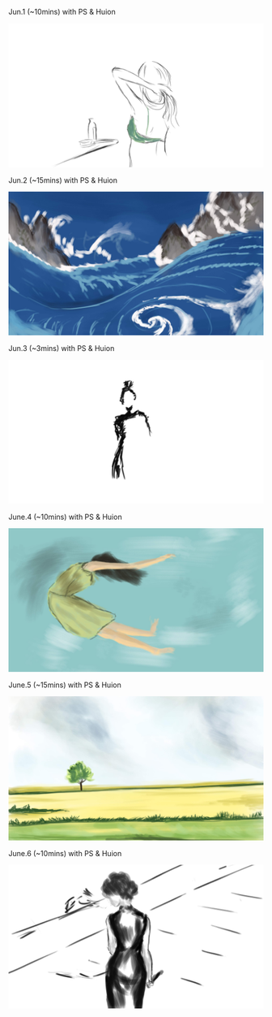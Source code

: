 Jun.1 (~10mins) with PS & Huion

![Lok](1.jpg)

Jun.2 (~15mins) with PS & Huion

![Sea](2.jpg)

Jun.3 (~3mins) with PS & Huion

![Lines](3.jpg)

June.4 (~10mins) with PS & Huion

![Jump](4.jpg)

June.5 (~15mins) with PS & Huion

![Wind](5.jpg)

June.6 (~10mins) with PS & Huion

![Sword](6.jpg)

